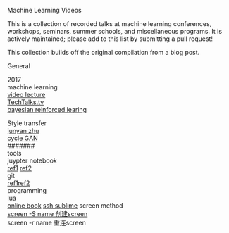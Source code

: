 Machine Learning Videos

This is a collection of recorded talks at machine learning conferences, workshops, seminars, summer schools, and miscellaneous programs. It is actively maintained; please add to this list by submitting a pull request!

This collection builds off the original compilation from a blog post.

General

2017<br /> 
machine learning<br /> 
[video lecture](http://videolectures.net/) <br /> 
[TechTalks.tv ](http://techtalks.tv/)<br /> 
[bayesian reinforced learing](https://github.com/dustinvtran/ml-videos)<br /> 

Style transfer<br /> 
[junyan zhu](https://github.com/junyanz)<br /> 
[cycle GAN](https://github.com/junyanz/CycleGAN#display-ui)<br /> 
#######   
tools<br /> 
juypter notebook<br /> 
[ref1](https://www.howtoing.com/how-to-set-up-a-jupyter-notebook-to-run-ipython-on-ubuntu-16-04/)
[ref2](http://python.jobbole.com/87527/?repeat=w3tc)<br /> 
git<br /> 
[ref1](http://jingyan.baidu.com/article/f3e34a12a25bc8f5ea65354a.html)[ref2](http://blog.csdn.net/tina_ttl/article/details/51326684)<br />
programming <br />
lua <br />
[online book](http://www.lua.org/pil/contents.html)
[ssh sublime](https://stackoverflow.com/questions/15958056/how-to-use-sublime-over-ssh)
screen method <br />
[screen -S  name  创建screen](http://www.cnblogs.com/gotodsp/p/6375005.html)<br />
screen -r  name  重连screen<br />




